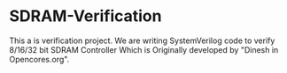 # SDRAM-Verification
This a is verification project. We are writing SystemVerilog code to verify 8/16/32 bit SDRAM Controller Which is Originally developed by "Dinesh in Opencores.org".
